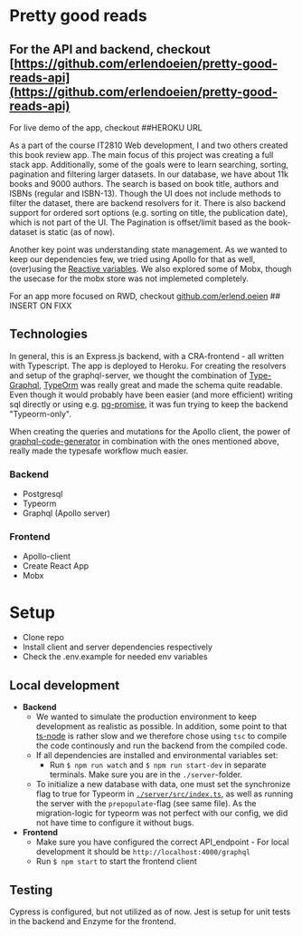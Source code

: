 # Pretty good reads

## For the API and backend, checkout [https://github.com/erlendoeien/pretty-good-reads-api](https://github.com/erlendoeien/pretty-good-reads-api)

For live demo of the app, checkout ##HEROKU URL

As a part of the course IT2810 Web development, I and two others created this book review app. The main focus of this project was creating a
full stack app. Additionally, some of the goals were to learn searching, sorting, pagination and filtering larger datasets. In our database, we
have about 11k books and 9000 authors. The search is based on book title, authors and ISBNs (regular and ISBN-13). Though the UI does not include methods to filter the dataset, there are backend resolvers for it. There is also backend support for ordered sort options (e.g. sorting on title, the publication date), which is not part of the UI. The Pagination is offset/limit based as the book-dataset is static (as of now).

Another key point was understanding state management. As we wanted to keep our dependencies few, we tried using Apollo for that as well, (over)using the [Reactive variables](https://www.google.com/search?q=apollo+reactive+varibles&oq=apollo+reactive+&aqs=chrome.1.69i57j69i59l3j35i39j69i60l3.2891j0j7&sourceid=chrome&ie=UTF-8). We also explored some of Mobx, though the usecase for the mobx store was not implemeted completely.

For an app more focused on RWD, checkout [github.com/erlend.oeien](https://github.com/erlend.oeien) ## INSERT ON FIXX

## Technologies

In general, this is an Express.js backend, with a CRA-frontend - all written with Typescript.
The app is deployed to Heroku. For creating the resolvers and setup of the graphql-server,
we thought the combination of [Type-Graphql](https://www.google.com/search?q=type-graphql&oq=type-gr&aqs=chrome.0.0j69i57j0l3j69i60l3.3206j0j7&sourceid=chrome&ie=UTF-8), [TypeOrm](https://typeorm.io/#/) was really great and made the schema quite readable. Even though it would probably have been easier (and more efficient) writing sql directly or using e.g. [pg-promise](https://github.com/vitaly-t/pg-promise), it was fun trying to keep the backend "Typeorm-only".

When creating the queries and mutations for the Apollo client, the power of [graphql-code-generator](https://graphql-code-generator.com/) in combination with the
ones mentioned above, really made the typesafe workflow much easier.

### Backend

-   Postgresql
-   Typeorm
-   Graphql (Apollo server)

### Frontend

-   Apollo-client
-   Create React App
-   Mobx

# Setup

-   Clone repo
-   Install client and server dependencies respectively
-   Check the .env.example for needed env variables

## Local development

-   **Backend**
    -   We wanted to simulate the production environment to keep development as realistic as possible. In addition, some point to that [ts-node](https://www.npmjs.com/package/ts-node) is rather slow and we therefore chose using `tsc` to compile the code continously and run the backend from the compiled code.
    -   If all dependencies are installed and environmental variables set:
        -   Run `$ npm run watch` and `$ npm run start-dev` in separate terminals. Make sure you are in the `./server`-folder.
    -   To initialize a new database with data, one must set the synchronize flag to true for Typeorm in [`./server/src/index.ts`](./server/src/index.ts), as well as running the server with the `prepopulate`-flag (see same file). As the migration-logic for typeorm was not perfect with our config, we did not have time to configure it without bugs.
-   **Frontend**
    -   Make sure you have configured the correct API_endpoint - For local development it should be `http://localhost:4000/graphql`
    -   Run `$ npm start` to start the frontend client

## Testing

Cypress is configured, but not utilized as of now. Jest is setup for unit tests in the backend and Enzyme for the frontend.
